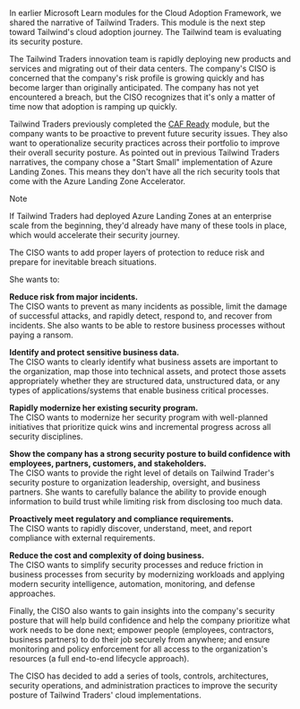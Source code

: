 In earlier Microsoft Learn modules for the Cloud Adoption Framework, we shared the narrative of Tailwind Traders. This module is the next step toward Tailwind's cloud adoption journey. The Tailwind team is evaluating its security posture.

The Tailwind Traders innovation team is rapidly deploying new products and services and migrating out of their data centers. The company's CISO is concerned that the company's risk profile is growing quickly and has become larger than originally anticipated. The company has not yet encountered a breach, but the CISO recognizes that it's only a matter of time now that adoption is ramping up quickly.

Tailwind Traders previously completed the [CAF Ready](/azure/cloud-adoption-framework/ready/) module, but the company wants to be proactive to prevent future security issues. They also want to operationalize security practices across their portfolio to improve their overall security posture. As pointed out in previous Tailwind Traders narratives, the company chose a "Start Small" implementation of Azure Landing Zones. This means they don't have all the rich security tools that come with the Azure Landing Zone Accelerator.

> [!NOTE]
> If Tailwind Traders had deployed Azure Landing Zones at an enterprise scale from the beginning, they'd already have many of these tools in place, which would accelerate their security journey.

The CISO wants to add proper layers of protection to reduce risk and prepare for inevitable breach situations.

She wants to:

**Reduce risk from major incidents.**  
The CISO wants to prevent as many incidents as possible, limit the damage of successful attacks, and rapidly detect, respond to, and recover from incidents. She also wants to be able to restore business processes without paying a ransom.

**Identify and protect sensitive business data.**  
The CISO wants to clearly identify what business assets are important to the organization, map those into technical assets, and protect those assets appropriately whether they are structured data, unstructured data, or any types of applications/systems that enable business critical processes.

**Rapidly modernize her existing security program.**  
The CISO wants to modernize her security program with well-planned initiatives that prioritize quick wins and incremental progress across all security disciplines.  

**Show the company has a strong security posture to build confidence with employees, partners, customers, and stakeholders.**  
The CISO wants to provide the right level of details on Tailwind Trader's security posture to organization leadership, oversight, and business partners. She wants to carefully balance the ability to provide enough information to build trust while limiting risk from disclosing too much data.  

**Proactively meet regulatory and compliance requirements.**  
The CISO wants to rapidly discover, understand, meet, and report compliance with external requirements.  

**Reduce the cost and complexity of doing business.**  
The CISO wants to simplify security processes and reduce friction in business processes from security by modernizing workloads and applying modern security intelligence, automation, monitoring, and defense approaches.  

Finally, the CISO also wants to gain insights into the company's security posture that will help build confidence and help the company prioritize what work needs to be done next; empower people (employees, contractors, business partners) to do their job securely from anywhere; and ensure monitoring and policy enforcement for all access to the organization's resources (a full end-to-end lifecycle approach).

The CISO has decided to add a series of tools, controls, architectures, security operations, and administration practices to improve the security posture of Tailwind Traders' cloud implementations.
